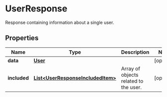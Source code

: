 # UserResponse

Response containing information about a single user.

## Properties

| Name         | Type                                                                    | Description                           | Notes      |
| ------------ | ----------------------------------------------------------------------- | ------------------------------------- | ---------- |
| **data**     | [**User**](User.md)                                                     |                                       | [optional] |
| **included** | [**List&lt;UserResponseIncludedItem&gt;**](UserResponseIncludedItem.md) | Array of objects related to the user. | [optional] |
